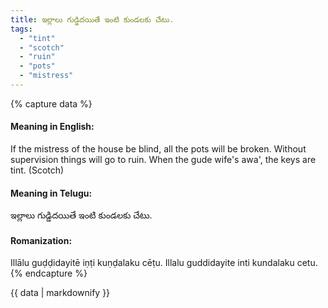 ```yaml
---
title: ఇల్లాలు గుడ్డిదయితే ఇంటి కుండలకు చేటు.
tags:
  - "tint"
  - "scotch"
  - "ruin"
  - "pots"
  - "mistress"
---
```


{% capture data %}
#### Meaning in English:
If the mistress of the house be blind, all the pots will be broken.
Without supervision things will go to ruin.
When the gude wife's awa', the keys are tint. (Scotch)

#### Meaning in Telugu:
ఇల్లాలు గుడ్డిదయితే ఇంటి కుండలకు చేటు.

#### Romanization:
Illālu guḍḍidayitē iṇṭi kuṇḍalaku cēṭu.
Illalu guddidayite inti kundalaku cetu.
{% endcapture %}

{{ data | markdownify }}

